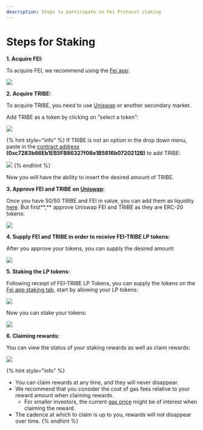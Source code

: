 ```yaml
---
description: Steps to participate in Fei Protocol staking
---
```


# Steps for Staking

**1. Acquire FEI:**

To acquire FEI, we recommend using the [Fei app](https://app.fei.money/exchange):

![](https://lh4.googleusercontent.com/kNZGKfByHiNUJcTIgVobkitDsc3oe8tQ3h7AOsk31HqMWaCjMQxRFzqEB6kLAKk2W3zVZDGBHBM8g5iOQsBl9pt8nCGLCLPQH_nKDhqpWW1jxGK6U1Ee7n826Vp2kUpjg3JHu5Yv)

**2. Acquire TRIBE:**

To acquire TRIBE, you need to use [Uniswap](https://app.uniswap.org/#/swap) or another secondary market.

Add TRIBE as a token by clicking on “select a token”:

![](https://lh5.googleusercontent.com/Oo6fW9E1wRxJHHg4A7HD6gm7dkpC_cRRzIkOnKZF7-ARlNbermFYhPLzTSQiI1827LfZ9AEJYtoqfU9_1A0b1joO2Ag-z5QHUGIh7hg2hjbnDP6YmjQfbKD8kXvKtm9uiPIhItuW)

{% hint style="info" %}
 If TRIBE is not an option in the drop down menu, paste in the [contract address](https://docs.fei.money/protocol/contract-addresses) **\(0xc7283b66Eb1EB5FB86327f08e1B5816b0720212B\)** to add TRIBE:

![](https://lh3.googleusercontent.com/CNY8BoEh5pptCMLh9Sc8KyWm-0QGREheh8E7Cm0rUxbZdKB2lqMBsDrUIsv04F6ipoGHPEWDVadQRCiNt31ih_f68nrEKBm7cMvh63henl4TrKoA8qGTBPbi8BlJPcokvWIqd1ZX)
{% endhint %}

Now you will have the ability to insert the desired amount of TRIBE.

**3. Approve FEI and TRIBE on** [**Uniswap**](https://app.uniswap.org/#/add/0x956f47f50a910163d8bf957cf5846d573e7f87ca/0xc7283b66eb1eb5fb86327f08e1b5816b0720212b)**:**

Once you have 50/50 TRIBE and FEI in value, you can add them as liquidity [here](https://app.uniswap.org/#/add/0x956f47f50a910163d8bf957cf5846d573e7f87ca/0xc7283b66eb1eb5fb86327f08e1b5816b0720212b). But first**,** approve Uniswap FEI and TRIBE as they are ERC-20 tokens:

![](https://lh5.googleusercontent.com/bnJIFVlqxfj65EiHqelXZgiCoOJ7Q9hOFeKukT-VW2tO5I6QHsNEQJZESLJAo18LzB1w9bbvyTYBFV-ntYhdzWSYU3fHov_zRQO6F8sINr2NcQocUHypcoyOJg68uZ9Q2SZCnj6D)

**4. Supply FEI and TRIBE in order to receive FEI-TRIBE LP tokens:**

After you approve your tokens, you can supply the desired amount:

![](https://lh6.googleusercontent.com/oW2Qi0AtI378XwznuCJ-v1YaiIk9yV25b-7g0y8EAJuDHnsCONaNOo187AyGyaB7Pc9iAknLKSMMUOWQEyQ0YVeNXKiE624yKRix-c_CMtttL0F_bD-TZOaCV5-fegM_sUKEuLSi)

**5. Staking the LP tokens:**

Following receipt of FEI-TRIBE LP Tokens, you can supply the tokens on the [Fei app staking tab](https://app.fei.money/stake), start by allowing your LP tokens:

![](https://lh3.googleusercontent.com/LQxZ_zyzNgIx4ZKgtZyIVZ5zRGQ_7SXTw6-eytzVUYDXTdgwxBeB_34lth_Mrz-wIMplKv9TGsligFnkbx5__XbL3GvOrhG9wCSPuiOC1Wa5Ed1WjoJJDDxC8by7_szQ_KR30I1-)

Now you can stake your tokens:

![](https://lh5.googleusercontent.com/FJrDSOO1FgfNN5d04OTAAeUl_uQ2NVp9NajqUAsEJO8sueUjn5C2-DDEhNlwCbVVDA7ezM1lP3JYioOhAqCc2Z5EUFBNSXF8M0_LGnCmYioj2IaIT_LPeQjEzf68bev2OG3iu8xU)

**6. Claiming rewards:**

You can view the status of your staking rewards as well as claim rewards:

![](https://lh3.googleusercontent.com/-i9dx4lJSrXp8kRG6gulOWYC8Bf8yRor6ZrEG3wSu7rueviWFw_EC9LWYmjBdy0x_jsknQZbsqDOX1WPafiUnjMIlkcMxIzpvw0Y7_nkB017U-VHqsskIZtyMtWBvwdvm7Ne3g4l)

{% hint style="info" %}
* You can claim rewards at any time, and they will never disappear. 
* We recommend that you consider the cost of gas fees relative to your reward amount when claiming rewards.
  * For smaller investors, the current [gas price](https://ethereumprice.org/gas/) might be of interest when claiming the reward.
* The cadence at which to claim is up to you, rewards will not disappear over time.
{% endhint %}



